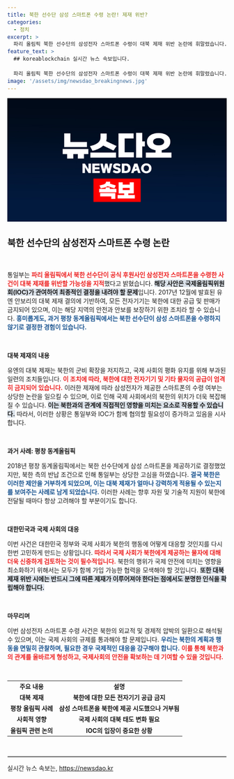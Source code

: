 ```yaml
---
title: 북한 선수단 삼성 스마트폰 수령 논란! 제재 위반?
categories:
  - 정치
excerpt: >
  파리 올림픽 북한 선수단의 삼성전자 스마트폰 수령이 대북 제재 위반 논란에 휘말렸습니다. 통일부는 IOC의 최종 판단을 기다리고 있으며, 과거 평창에서는 반납 조건으로 제공이 거부되기도 했다고 밝혔습니다.
feature_text: >
  ## koreablockchain 실시간 뉴스 속보입니다.

  파리 올림픽 북한 선수단의 삼성전자 스마트폰 수령이 대북 제재 위반 논란에 휘말렸습니다. 통일부는 IOC의 최종 판단을 기다리고 있으며, 과거 평창에서는 반납 조건으로 제공이 거부되기도 했다고 밝혔습니다.
image: '/assets/img/newsdao_breakingnews.jpg'
---
```


<p><img src="/assets/img/newsdao_breakingnews.jpg" alt="koreablockchain 속보" /></p>

<h2 data-ke-size="size26">북한 선수단의 삼성전자 스마트폰 수령 논란</h2>

<p data-ke-size="size16">&nbsp;</p>

<p>통일부는 <b><span style="color: #ee2323;">파리 올림픽에서 북한 선수단이 공식 후원사인 삼성전자 스마트폰을 수령한 사건이 대북 제재를 위반할 가능성을 지적</span></b>했다고 밝혔습니다. <b><span style="background-color: #21538527;">해당 사안은 국제올림픽위원회(IOC)가 관여하여 최종적인 결정을 내려야 할 문제</span></b>입니다. 2017년 12월에 발효된 유엔 안보리의 대북 제재 결의에 기반하여, 모든 전자기기는 북한에 대한 공급 및 판매가 금지되어 있으며, 이는 해당 지역의 안전과 안보를 보장하기 위한 조치라 할 수 있습니다. <b><span style="color: #1a5490;">흥미롭게도, 과거 평창 동계올림픽에서는 북한 선수단이 삼성 스마트폰을 수령하지 않기로 결정한 경험이 있습니다.</span></b></p>

<p data-ke-size="size16">&nbsp;</p>

<p><b>대북 제재의 내용</b>  </p>

<p data-ke-size="size16">유엔의 대북 제재는 북한의 군비 확장을 저지하고, 국제 사회의 평화 유지를 위해 부과된 일련의 조치들입니다. <b><span style="color: #ee2323;">이 조치에 따라, 북한에 대한 전자기기 및 기타 물자의 공급이 엄격히 금지되어 있습니다.</span></b> 이러한 제재에 따라 삼성전자가 제공한 스마트폰의 수령 여부는 상당한 논란을 일으킬 수 있으며, 이로 인해 국제 사회에서의 북한의 위치가 더욱 복잡해질 수 있습니다. <b><span style="background-color: #21538527;">이는 북한과의 관계에 직접적인 영향을 미치는 요소로 작용할 수 있습니다.</span></b> 따라서, 이러한 상황은 통일부와 IOC가 함께 협의할 필요성이 증가하고 있음을 시사합니다.</p>

<p data-ke-size="size16">&nbsp;</p>

<p><b>과거 사례: 평창 동계올림픽</b>  </p>

<p data-ke-size="size16">2018년 평창 동계올림픽에서는 북한 선수단에게 삼성 스마트폰을 제공하기로 결정했었지만, 북한 측의 반납 조건으로 인해 통일부는 상당한 고심을 하였습니다. <b><span style="color: #1a5490;">결국 북한은 이러한 제안을 거부하게 되었으며, 이는 대북 제재가 얼마나 강력하게 적용될 수 있는지를 보여주는 사례로 남게 되었습니다.</span></b> 이러한 사례는 향후 자원 및 기술적 지원이 북한에 전달될 때마다 항상 고려해야 할 부분이기도 합니다.</p>

<p data-ke-size="size16">&nbsp;</p>

<p><b>대한민국과 국제 사회의 대응</b>  </p>

<p data-ke-size="size16">이번 사건은 대한민국 정부와 국제 사회가 북한의 행동에 어떻게 대응할 것인지를 다시 한번 고민하게 만드는 상황입니다. <b><span style="color: #ee2323;">따라서 국제 사회가 북한에게 제공하는 물자에 대해 더욱 신중하게 검토하는 것이 필수적입니다.</span></b> 북한의 행위가 국제 안전에 미치는 영향을 최소화하기 위해서는 모두가 함께 가입 가능한 협력을 모색해야 할 것입니다. <b><span style="background-color: #21538527;">또한 대북 제재 위반 시에는 반드시 그에 따른 제재가 이루어져야 한다는 점에서도 분명한 인식을 확립해야 합니다.</span></b></p>

<p data-ke-size="size16">&nbsp;</p>

<p><b>마무리며</b>  </p>

<p data-ke-size="size16">이번 삼성전자 스마트폰 수령 사건은 북한의 외교적 및 경제적 압박의 일환으로 해석될 수 있으며, 이는 국제 사회의 규제를 통과해야 할 문제입니다. <b><span style="color: #1a5490;">우리는 북한의 계획과 행동을 면밀히 관찰하며, 필요한 경우 국제적인 대응을 강구해야 합니다.</span></b> <b><span style="color: #ee2323;">이를 통해 북한과의 관계를 올바르게 형성하고, 국제사회의 안전을 확보하는 데 기여할 수 있을 것입니다.</span></b> </p>

<p data-ke-size="size16">&nbsp;</p>

<table style="width: 100%; border-collapse: collapse;">
    <tr>
        <td style="text-align: center; height: 17px;"><b>주요 내용</b></td>
        <td style="text-align: center; height: 17px;"><b>설명</b></td>
    </tr>
    <tr>
        <td style="text-align: center; height: 17px;"><b>대북 제재</b></td>
        <td style="text-align: center; height: 17px;"><b>북한에 대한 모든 전자기기 공급 금지</b></td>
    </tr>
    <tr>
        <td style="text-align: center; height: 17px;"><b>평창 올림픽 사례</b></td>
        <td style="text-align: center; height: 17px;"><b>삼성 스마트폰을 북한에 제공 시도했으나 거부됨</b></td>
    </tr>
    <tr>
        <td style="text-align: center; height: 17px;"><b>사회적 영향</b></td>
        <td style="text-align: center; height: 17px;"><b>국제 사회의 대북 태도 변화 필요 </b></td>
    </tr>
    <tr>
        <td style="text-align: center; height: 17px;"><b>올림픽 관련 논의</b></td>
        <td style="text-align: center; height: 17px;"><b>IOC의 입장이 중요한 상황</b></td>
    </tr>
</table>

<p data-ke-size="size16">&nbsp;</p>

<hr style="border:1px solid #ccc;" />
실시간 뉴스 속보는, <a href="https://newsdao.kr" rel="dofollow">https://newsdao.kr</a>


